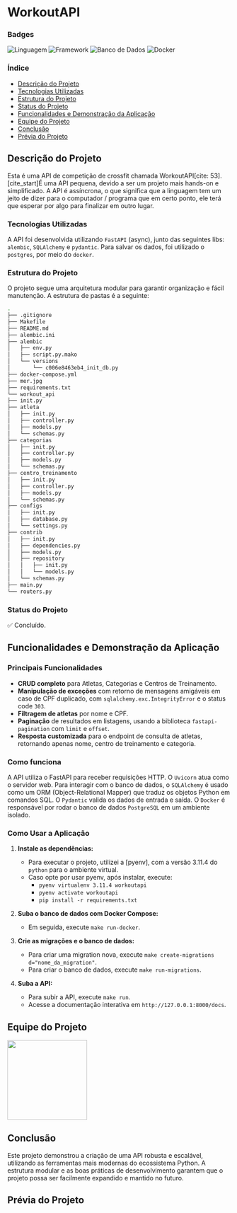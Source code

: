 # WorkoutAPI

### Badges

![Linguagem](https://img.shields.io/badge/python-3.11.4-blue.svg)
![Framework](https://img.shields.io/badge/FastAPI-0.100.1-brightgreen.svg)
![Banco de Dados](https://img.shields.io/badge/PostgreSQL-11-blue.svg)
![Docker](https://img.shields.io/badge/Docker-24.0.5-blue.svg)

### Índice

* [Descrição do Projeto](#descrição-do-projeto)
* [Tecnologias Utilizadas](#tecnologias-utilizadas)
* [Estrutura do Projeto](#estrutura-do-projeto)
* [Status do Projeto](#status-do-projeto)
* [Funcionalidades e Demonstração da Aplicação](#funcionalidades-e-demonstração-da-aplicação)
* [Equipe do Projeto](#equipe-do-projeto)
* [Conclusão](#conclusão)
* [Prévia do Projeto](#prévia-do-projeto)

## Descrição do Projeto

Esta é uma API de competição de crossfit chamada WorkoutAPI[cite: 53]. [cite_start]É uma API pequena, devido a ser um projeto mais hands-on e simplificado. A API é assíncrona, o que significa que a linguagem tem um jeito de dizer para o computador / programa que em certo ponto, ele terá que esperar por algo para finalizar em outro lugar.

### Tecnologias Utilizadas

A API foi desenvolvida utilizando `FastAPI` (async), junto das seguintes libs: `alembic`, `SQLAlchemy` e `pydantic`. Para salvar os dados, foi utilizado o `postgres`, por meio do `docker`.

### Estrutura do Projeto

O projeto segue uma arquitetura modular para garantir organização e fácil manutenção. A estrutura de pastas é a seguinte:

```bash
.
├── .gitignore
├── Makefile
├── README.md
├── alembic.ini
├── alembic
│   ├── env.py
│   ├── script.py.mako
│   └── versions
│       └── c006e8463eb4_init_db.py
├── docker-compose.yml
├── mer.jpg
├── requirements.txt
└── workout_api
├── init.py
├── atleta
│   ├── init.py
│   ├── controller.py
│   ├── models.py
│   └── schemas.py
├── categorias
│   ├── init.py
│   ├── controller.py
│   ├── models.py
│   └── schemas.py
├── centro_treinamento
│   ├── init.py
│   ├── controller.py
│   ├── models.py
│   └── schemas.py
├── configs
│   ├── init.py
│   ├── database.py
│   └── settings.py
├── contrib
│   ├── init.py
│   ├── dependencies.py
│   ├── models.py
│   ├── repository
│   │   ├── init.py
│   │   └── models.py
│   └── schemas.py
├── main.py
└── routers.py
```

### Status do Projeto

✅ Concluído.

## Funcionalidades e Demonstração da Aplicação

### Principais Funcionalidades

* **CRUD completo** para Atletas, Categorias e Centros de Treinamento.
* **Manipulação de exceções** com retorno de mensagens amigáveis em caso de CPF duplicado, com `sqlalchemy.exc.IntegrityError` e o status code `303`.
* **Filtragem de atletas** por nome e CPF.
* **Paginação** de resultados em listagens, usando a biblioteca `fastapi-pagination` com `limit` e `offset`.
* **Resposta customizada** para o endpoint de consulta de atletas, retornando apenas nome, centro de treinamento e categoria.

### Como funciona

A API utiliza o FastAPI para receber requisições HTTP. O `Uvicorn` atua como o servidor web. Para interagir com o banco de dados, o `SQLAlchemy` é usado como um ORM (Object-Relational Mapper) que traduz os objetos Python em comandos SQL. O `Pydantic` valida os dados de entrada e saída. O `Docker` é responsável por rodar o banco de dados `PostgreSQL` em um ambiente isolado.

### Como Usar a Aplicação

1.  **Instale as dependências:**
    * Para executar o projeto, utilizei a [pyenv], com a versão 3.11.4 do `python` para o ambiente virtual.
    * Caso opte por usar pyenv, após instalar, execute:
      * `pyenv virtualenv 3.11.4 workoutapi`
      * `pyenv activate workoutapi`
      * `pip install -r requirements.txt` 

2.  **Suba o banco de dados com Docker Compose:**
    * Em seguida, execute `make run-docker`.

3.  **Crie as migrações e o banco de dados:**
    * Para criar uma migration nova, execute `make create-migrations d="nome_da_migration"`.
    * Para criar o banco de dados, execute `make run-migrations`.

4.  **Suba a API:**
    * Para subir a API, execute `make run`.
    * Acesse a documentação interativa em `http://127.0.0.1:8000/docs`.

## Equipe do Projeto

<a href="https://github.com/amaro-netto" title="Amaro Netto"><img width="180" src="https://github.com/user-attachments/assets/b7a3a1bf-304a-4974-b75f-1d620ad6ecf1"/></a>

## Conclusão

Este projeto demonstrou a criação de uma API robusta e escalável, utilizando as ferramentas mais modernas do ecossistema Python. A estrutura modular e as boas práticas de desenvolvimento garantem que o projeto possa ser facilmente expandido e mantido no futuro.

## Prévia do Projeto



